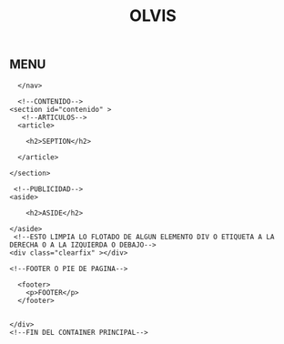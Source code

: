 <!DOCTYPE html>
<html lang="en">
  <head>
     <!--SECCION DE META DATA-->
    <meta charset="UTF-8" />
    <link rel="shortcut icon" href="https://cdn.icon-icons.com/icons2/2107/PNG/512/file_type_html_icon_130541.png" type="image/x-icon">
    <meta http-equiv="X-UA-Compatible" content="IE=edge" />
    <meta name="viewport" content="width=device-width, initial-scale=1.0" />
    <title>HTML, CSS, JavaScript</title>
    <meta name="description" content="Pagina de Ejemplo para Proyecto Web Basico con HTML5, CSS,  Git y Git-Hub de IHC">
    <meta name="keywords" content="HTML, CSS, JavaScript">
    <meta name="author" content="ING. JUANCITO PEÑA">
    <meta name="copyright" content="https://advisertecnology.com/" />
    <link rel="stylesheet" href="css/style.css" />

  </head>
  <body>
    <!--INICIO DE LA PAGINA CONTENEDOR PRINCIPAL-->
    <div class="container">
      <!--ENCABEZADO-->
      <header>
        <h1>OLVIS</h1>
      </header>
      <!--NAVEGACION-->
      <nav>
      <h2>MENU</h2> 

      </nav> 

      <!--CONTENIDO-->
    <section id="contenido" >
       <!--ARTICULOS-->
      <article>

        <h2>SEPTION</h2>
       
      </article>

    </section>

     <!--PUBLICIDAD-->
    <aside>

        <h2>ASIDE</h2>

    </aside>
     <!--ESTO LIMPIA LO FLOTADO DE ALGUN ELEMENTO DIV O ETIQUETA A LA DERECHA O A LA IZQUIERDA O DEBAJO-->
    <div class="clearfix" ></div>

    <!--FOOTER O PIE DE PAGINA-->

      <footer>
        <p>FOOTER</p>
      </footer>


    </div>
    <!--FIN DEL CONTAINER PRINCIPAL-->

  </body>
</html>

